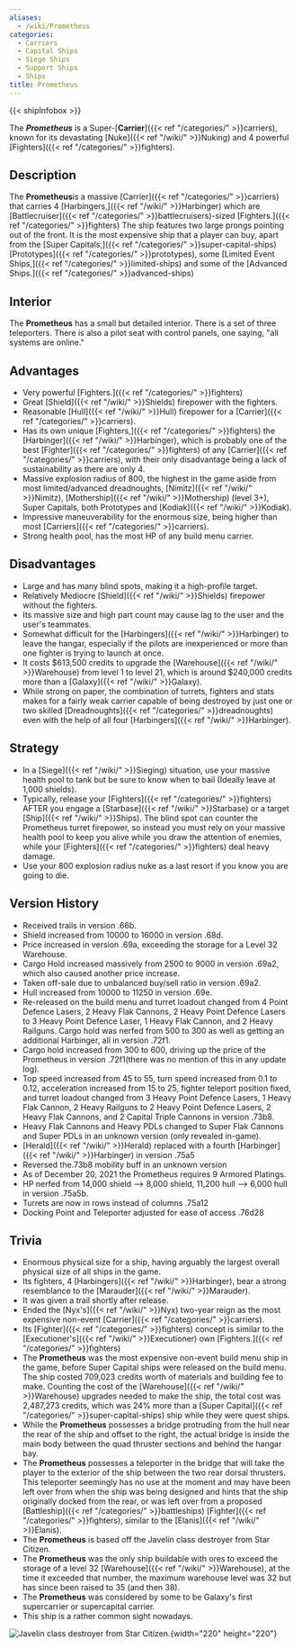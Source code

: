 ```yaml
---
aliases:
  - /wiki/Prometheus
categories:
  - Carriers
  - Capital Ships
  - Siege Ships
  - Support Ships
  - Ships
title: Prometheus
---
```


{{< shipInfobox >}}

The **_Prometheus_** is a Super-[**Carrier**]({{< ref "/categories/" >}}carriers), known for its devastating [Nuke]({{< ref "/wiki/" >}}Nuking) and 4 powerful [Fighters]({{< ref "/categories/" >}}fighters).

## Description 

The **Prometheus**is a massive [Carrier]({{< ref "/categories/" >}}carriers) that carries 4 [Harbingers,]({{< ref "/wiki/" >}}Harbinger) which are [Battlecruiser]({{< ref "/categories/" >}}battlecruisers)-sized [Fighters.]({{< ref "/categories/" >}}fighters) The ship features two large prongs pointing out of the front. It is the most expensive ship that a player can buy, apart from the [Super Capitals,]({{< ref "/categories/" >}}super-capital-ships) [Prototypes]({{< ref "/categories/" >}}prototypes), some [Limited Event Ships,]({{< ref "/categories/" >}}limited-ships) and some of the [Advanced Ships.]({{< ref "/categories/" >}}advanced-ships)

## Interior 

The **Prometheus** has a small but detailed interior. There is a set of three teleporters. There is also a pilot seat with control panels, one saying, "all systems are online."

## Advantages 

- Very powerful [Fighters.]({{< ref "/categories/" >}}fighters)
- Great [Shield]({{< ref "/wiki/" >}}Shields) firepower with the fighters.
- Reasonable [Hull]({{< ref "/wiki/" >}}Hull) firepower for a [Carrier]({{< ref "/categories/" >}}carriers).
- Has its own unique [Fighters,]({{< ref "/categories/" >}}fighters) the [Harbinger]({{< ref "/wiki/" >}}Harbinger), which is probably one of the best [Fighter]({{< ref "/categories/" >}}fighters) of any [Carrier]({{< ref "/categories/" >}}carriers), with their only disadvantage being a lack of sustainability as there are only 4.
- Massive explosion radius of 800, the highest in the game aside from most limited/advanced dreadnoughts, [Nimitz]({{< ref "/wiki/" >}}Nimitz), [Mothership]({{< ref "/wiki/" >}}Mothership) (level 3+), Super Capitals, both Prototypes and [Kodiak]({{< ref "/wiki/" >}}Kodiak).
- Impressive maneuverability for the enormous size, being higher than most [Carriers]({{< ref "/categories/" >}}carriers).
- Strong health pool, has the most HP of any build menu carrier.

## Disadvantages 

- Large and has many blind spots, making it a high-profile target.
- Relatively Mediocre [Shield]({{< ref "/wiki/" >}}Shields) firepower without the fighters.
- Its massive size and high part count may cause lag to the user and the user's teammates.
- Somewhat difficult for the [Harbingers]({{< ref "/wiki/" >}}Harbinger) to leave the hangar, especially if the pilots are inexperienced or more than one fighter is trying to launch at once.
- It costs $613,500 credits to upgrade the [Warehouse]({{< ref "/wiki/" >}}Warehouse) from level 1 to level 21, which is around $240,000 credits more than a [Galaxy]({{< ref "/wiki/" >}}Galaxy).
- While strong on paper, the combination of turrets, fighters and stats makes for a fairly weak carrier capable of being destroyed by just one or two skilled [Dreadnoughts]({{< ref "/categories/" >}}dreadnoughts) even with the help of all four [Harbingers]({{< ref "/wiki/" >}}Harbinger).

## Strategy 

- In a [Siege]({{< ref "/wiki/" >}}Sieging) situation, use your massive health pool to tank but be sure to know when to bail (Ideally leave at 1,000 shields).
- Typically, release your [Fighters]({{< ref "/categories/" >}}fighters) AFTER you engage a [Starbase]({{< ref "/wiki/" >}}Starbase) or a target [Ship]({{< ref "/wiki/" >}}Ships). The blind spot can counter the Prometheus turret firepower, so instead you must rely on your massive health pool to keep you alive while you draw the attention of enemies, while your [Fighters]({{< ref "/categories/" >}}fighters) deal heavy damage.
- Use your 800 explosion radius nuke as a last resort if you know you are going to die.

## Version History 

- Received trails in version .66b.
- Shield increased from 10000 to 16000 in version .68d.
- Price increased in version .69a, exceeding the storage for a Level 32 Warehouse.
- Cargo Hold increased massively from 2500 to 9000 in version .69a2, which also caused another price increase.
- Taken off-sale due to unbalanced buy/sell ratio in version .69a2.
- Hull increased from 10000 to 11250 in version .69e.
- Re-released on the build menu and turret loadout changed from 4 Point Defence Lasers, 2 Heavy Flak Cannons, 2 Heavy Point Defence Lasers to 3 Heavy Point Defence Laser, 1 Heavy Flak Cannon, and 2 Heavy Railguns. Cargo hold was nerfed from 500 to 300 as well as getting an additional Harbinger, all in version .72f1.
- Cargo hold increased from 300 to 600, driving up the price of the Prometheus in version .72f1(there was no mention of this in any update log).
- Top speed increased from 45 to 55, turn speed increased from 0.1 to 0.12, acceleration increased from 15 to 25, fighter teleport position fixed, and turret loadout changed from 3 Heavy Point Defence Lasers, 1 Heavy Flak Cannon, 2 Heavy Railguns to 2 Heavy Point Defence Lasers, 2 Heavy Flak Cannons, and 2 Capital Triple Cannons in version .73b8.
- Heavy Flak Cannons and Heavy PDLs changed to Super Flak Cannons and Super PDLs in an unknown version (only revealed in-game).
- [Herald]({{< ref "/wiki/" >}}Herald) replaced with a fourth [Harbinger]({{< ref "/wiki/" >}}Harbinger) in version .75a5
- Reversed the.73b8 mobility buff in an unknown version
- As of December 20, 2021 the Prometheus requires 9 Armored Platings.
- HP nerfed from 14,000 shield --> 8,000 shield, 11,200 hull --> 6,000 hull in version .75a5b.
- Turrets are now in rows instead of columns .75a12
- Docking Point and Teleporter adjusted for ease of access .76d28

## Trivia 

- Enormous physical size for a ship, having arguably the largest overall physical size of all ships in the game.
- Its fighters, 4 [Harbingers]({{< ref "/wiki/" >}}Harbinger), bear a strong resemblance to the [Marauder]({{< ref "/wiki/" >}}Marauder).    
- It was given a trail shortly after release.
- Ended the [Nyx's]({{< ref "/wiki/" >}}Nyx) two-year reign as the most expensive non-event [Carrier]({{< ref "/categories/" >}}carriers).
- Its [Fighter]({{< ref "/categories/" >}}fighters) concept is similar to the [Executioner's]({{< ref "/wiki/" >}}Executioner) own [Fighters.]({{< ref "/categories/" >}}fighters)
- The **Prometheus** was the most expensive non-event build menu ship in the game, before Super Capital ships were released on the build menu. The ship costed 709,023 credits worth of materials and building fee to make. Counting the cost of the [Warehouse]({{< ref "/wiki/" >}}Warehouse) upgrades needed to make the ship, the total cost was 2,487,273 credits, which was 24% more than a [Super Capital]({{< ref "/categories/" >}}super-capital-ships) ship while they were quest ships.
- While the **Prometheus** possesses a bridge protruding from the hull near the rear of the ship and offset to the right, the actual bridge is inside the main body between the quad thruster sections and behind the hangar bay.
- The **Prometheus** possesses a teleporter in the bridge that will take the player to the exterior of the ship between the two rear dorsal thrusters. This teleporter seemingly has no use at the moment and may have been left over from when the ship was being designed and hints that the ship originally docked from the rear, or was left over from a proposed [Battleship]({{< ref "/categories/" >}}battleships) [Fighter]({{< ref "/categories/" >}}fighters), similar to the [Elanis]({{< ref "/wiki/" >}}Elanis).
- The **Prometheus** is based off the Javelin class destroyer from Star Citizen.
- The **Prometheus** was the only ship buildable with ores to exceed the storage of a level 32 [Warehouse]({{< ref "/wiki/" >}}Warehouse), at the time it exceeded that number, the maximum warehouse level was 32 but has since been raised to 35 (and then 38).
- The **Prometheus** was considered by some to be Galaxy's first supercarrier or supercapital carrier.
- This ship is a rather common sight nowadays.

![Javelin class destroyer from Star
Citizen.](Javelin_ATV_13.png "Javelin class destroyer from Star Citizen."){width="220" height="220"}
